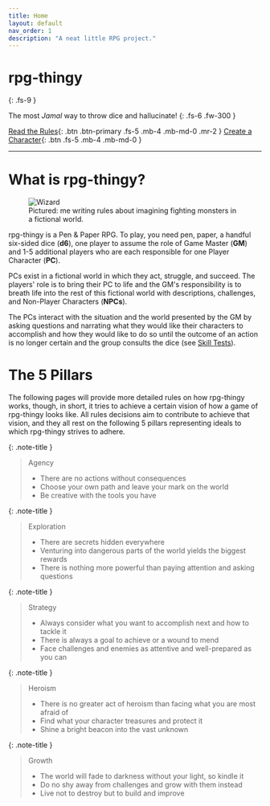 ```yaml
---
title: Home
layout: default
nav_order: 1
description: "A neat little RPG project."
---
```


# rpg-thingy
{: .fs-9 }

The most _Jamal_ way to throw dice and hallucinate!
{: .fs-6 .fw-300 }

[Read the Rules](character){: .btn .btn-primary .fs-5 .mb-4 .mb-md-0 .mr-2 }
[Create a Character](404){: .btn .fs-5 .mb-4 .mb-md-0 }

---

# What is rpg-thingy?

<figure>
  <img src="https://i.pinimg.com/originals/b9/9f/7f/b99f7f7dd09e7d34ff50f38dbd5c8501.jpg" alt="Wizard">
  <figcaption>Pictured: me writing rules about imagining fighting monsters in a fictional world.</figcaption>
</figure>

rpg-thingy is a Pen & Paper RPG. To play, you need pen, paper, a handful six-sided dice (**d6**), one player to assume the role of Game Master (**GM**) and 1-5 additional players who are each responsible for one Player Character (**PC**).

PCs exist in a fictional world in which they act, struggle, and succeed. The players' role is to bring their PC to life and the GM's responsibility is to breath life into the rest of this fictional world with descriptions, challenges, and Non-Player Characters (**NPCs**).

The PCs interact with the situation and the world presented by the GM by asking questions and narrating what they would like their characters to accomplish and how they would like to do so until the outcome of an action is no longer certain and the group consults the dice (see [Skill Tests](playing-the-game/skill-tests)).



# The 5 Pillars

The following pages will provide more detailed rules on how rpg-thingy works, though, in short, it tries to achieve a certain vision of how a game of rpg-thingy looks like. All rules decisions aim to contribute to achieve that vision, and they all rest on the following 5 pillars representing ideals to which rpg-thingy strives to adhere.

{: .note-title }
> Agency
>
> - There are no actions without consequences
> - Choose your own path and leave your mark on the world
> - Be creative with the tools you have

{: .note-title }
> Exploration
>
> - There are secrets hidden everywhere
> - Venturing into dangerous parts of the world yields the biggest rewards
> - There is nothing more powerful than paying attention and asking questions

{: .note-title }
> Strategy
>
> - Always consider what you want to accomplish next and how to tackle it
> - There is always a goal to achieve or a wound to mend
> - Face challenges and enemies as attentive and well-prepared as you can

{: .note-title }
> Heroism
>
> - There is no greater act of heroism than facing what you are most afraid of
> - Find what your character treasures and protect it
> - Shine a bright beacon into the vast unknown

{: .note-title }
> Growth
>
> - The world will fade to darkness without your light, so kindle it
> - Do no shy away from challenges and grow with them instead
> - Live not to destroy but to build and improve
